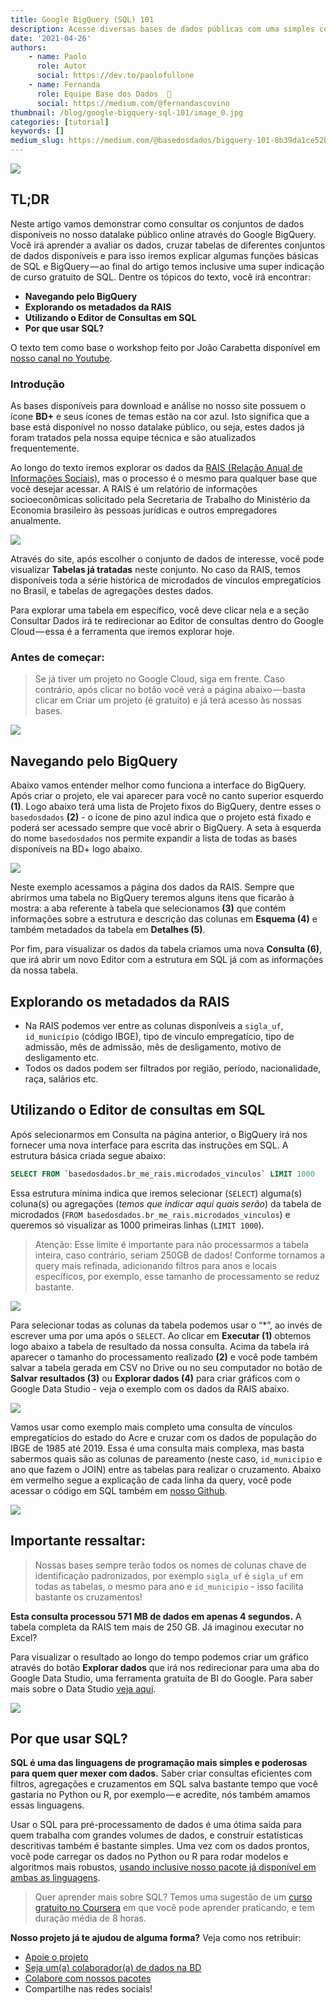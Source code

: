 ```yaml
---
title: Google BigQuery (SQL) 101
description: Acesse diversas bases de dados públicas com uma simples consulta SQL
date: '2021-04-26'
authors:
    - name: Paolo
      role: Autor
      social: https://dev.to/paolofullone
    - name: Fernanda
      role: Equipe Base dos Dados  💚
      social: https://medium.com/@fernandascovino
thumbnail: /blog/google-bigquery-sql-101/image_0.jpg
categories: [tutorial]
keywords: []
medium_slug: https://medium.com/@basedosdados/bigquery-101-8b39da1ce52b
---
```


<Image src="/blog/google-bigquery-sql-101/image_0.jpg"/>

## TL;DR

Neste artigo vamos demonstrar como consultar os conjuntos de dados disponíveis no nosso datalake público online através do Google BigQuery. Você irá aprender a avaliar os dados, cruzar tabelas de diferentes conjuntos de dados disponíveis e para isso iremos explicar algumas funções básicas de SQL e BigQuery — ao final do artigo temos inclusive uma super indicação de curso gratuito de SQL. Dentre os tópicos do texto, você irá encontrar:

* **Navegando pelo BigQuery**
* **Explorando os metadados da RAIS**
* **Utilizando o Editor de Consultas em SQL**
* **Por que usar SQL?**

O texto tem como base o workshop feito por João Carabetta disponível em [nosso canal no Youtube](https://www.youtube.com/basedosdados).

### Introdução

As bases disponíveis para download e análise no nosso site possuem o ícone **BD+** e seus ícones de temas estão na cor azul. Isto significa que a base está disponível no nosso datalake público, ou seja, estes dados já foram tratados pela nossa equipe técnica e são atualizados frequentemente.

Ao longo do texto iremos explorar os dados da [RAIS (Relação Anual de Informações Sociais)](https://basedosdados.org/dataset/br-me-rais), mas o processo é o mesmo para qualquer base que você desejar acessar. A RAIS é um relatório de informações socioeconômicas solicitado pela Secretaria de Trabalho do Ministério da Economia brasileiro às pessoas jurídicas e outros empregadores anualmente.

<Image src="/blog/google-bigquery-sql-101/image_1.png"/>

Através do site, após escolher o conjunto de dados de interesse, você pode visualizar **Tabelas já tratadas** neste conjunto. No caso da RAIS, temos disponíveis toda a série histórica de microdados de vínculos empregatícios no Brasil, e tabelas de agregações destes dados.

Para explorar uma tabela em específico, você deve clicar nela e a seção Consultar Dados irá te redirecionar ao Editor de consultas dentro do Google Cloud — essa é a ferramenta que iremos explorar hoje.

### Antes de começar:

> Se já tiver um projeto no Google Cloud, siga em frente. Caso contrário, após clicar no botão você verá a página abaixo — basta clicar em Criar um projeto (é gratuito) e já terá acesso às nossas bases.

<Image src="/blog/google-bigquery-sql-101/image_2.jpg"/>

## Navegando pelo BigQuery

Abaixo vamos entender melhor como funciona a interface do BigQuery. Após criar o projeto, ele vai aparecer para você no canto superior esquerdo **(1)**. Logo abaixo terá uma lista de Projeto fixos do BigQuery, dentre esses o `basedosdados` **(2)** - o ícone de pino azul indica que o projeto está fixado e poderá ser acessado sempre que você abrir o BigQuery. A seta à esquerda do nome `basedosdados` nos permite expandir a lista de todas as bases disponíveis na BD+ logo abaixo.

<Image src="/blog/google-bigquery-sql-101/image_3.png"/>

Neste exemplo acessamos a página dos dados da RAIS. Sempre que abrirmos uma tabela no BigQuery teremos alguns itens que ficarão à mostra: a aba referente à tabela que selecionamos **(3)** que contém informações sobre a estrutura e descrição das colunas em **Esquema (4)** e também metadados da tabela em **Detalhes (5)**.

Por fim, para visualizar os dados da tabela criamos uma nova **Consulta (6)**, que irá abrir um novo Editor com a estrutura em SQL já com as informações da nossa tabela.

## Explorando os metadados da RAIS

* Na RAIS podemos ver entre as colunas disponíveis a `sigla_uf`, `id_município` (código IBGE), tipo de vínculo empregatício, tipo de admissão, mês de admissão, mês de desligamento, motivo de desligamento etc.
* Todos os dados podem ser filtrados por região, período, nacionalidade, raça, salários etc.

## Utilizando o Editor de consultas em SQL

Após selecionarmos em Consulta na página anterior, o BigQuery irá nos fornecer uma nova interface para escrita das instruções em SQL. A estrutura básica criada segue abaixo:

```sql
SELECT FROM `basedosdados.br_me_rais.microdados_vinculos` LIMIT 1000
```

Essa estrutura mínima indica que iremos selecionar (`SELECT`) alguma(s) coluna(s) ou agregações (*temos que indicar aqui quais serão*) da tabela de microdados (`FROM basedosdados.br_me_rais.microdados_vinculos`) e queremos só visualizar as 1000 primeiras linhas (`LIMIT 1000`).

> Atenção: Esse limite é importante para não processarmos a tabela inteira, caso contrário, seriam 250GB de dados! Conforme tornamos a query mais refinada, adicionando filtros para anos e locais específicos, por exemplo, esse tamanho de processamento se reduz bastante.

<Image src="/blog/google-bigquery-sql-101/image_4.png"/>

Para selecionar todas as colunas da tabela podemos usar o “\*”, ao invés de escrever uma por uma após o `SELECT`. Ao clicar em **Executar (1)** obtemos logo abaixo a tabela de resultado da nossa consulta. Acima da tabela irá aparecer o tamanho do processamento realizado **(2)** e você pode também salvar a tabela gerada em CSV no Drive ou no seu computador no botão de **Salvar resultados (3)** ou **Explorar dados (4)** para criar gráficos com o Google Data Studio - veja o exemplo com os dados da RAIS abaixo.

<Image src="/blog/google-bigquery-sql-101/image_5.png"/>

Vamos usar como exemplo mais completo uma consulta de vínculos empregatícios do estado do Acre e cruzar com os dados de população do IBGE de 1985 até 2019. Essa é uma consulta mais complexa, mas basta sabermos quais são as colunas de pareamento (neste caso, `id_municipio` e ano que fazem o JOIN) entre as tabelas para realizar o cruzamento. Abaixo em vermelho segue a explicação de cada linha da query, você pode acessar o código em SQL também em [nosso Github](https://github.com/basedosdados/analises/blob/main/workshops/br_me_rais_microdados_vinculos_20210526.sql).

<Image src="/blog/google-bigquery-sql-101/image_6.png"/>

## Importante ressaltar:

> Nossas bases sempre terão todos os nomes de colunas chave de identificação padronizados, por exemplo `sigla_uf` é `sigla_uf` em todas as tabelas, o mesmo para ano e `id_municipio` - isso facilita bastante os cruzamentos!

**Esta consulta processou 571 MB de dados em apenas 4 segundos.** A tabela completa da RAIS tem mais de 250 GB. Já imaginou executar no Excel?

Para visualizar o resultado ao longo do tempo podemos criar um gráfico através do botão **Explorar dados** que irá nos redirecionar para uma aba do Google Data Studio, uma ferramenta gratuita de BI do Google. Para saber mais sobre o Data Studio [veja aqui](https://support.google.com/datastudio/answer/6283323?hl=pt-BR).

<Image src="/blog/google-bigquery-sql-101/image_7.png"/>

## Por que usar SQL?

**SQL é uma das linguagens de programação mais simples e poderosas para quem quer mexer com dados.** Saber criar consultas eficientes com filtros, agregações e cruzamentos em SQL salva bastante tempo que você gastaria no Python ou R, por exemplo — e acredite, nós também amamos essas linguagens.

Usar o SQL para pré-processamento de dados é uma ótima saída para quem trabalha com grandes volumes de dados, e construir estatísticas descritivas também é bastante simples. Uma vez com os dados prontos, você pode carregar os dados no Python ou R para rodar modelos e algoritmos mais robustos, [usando inclusive nosso pacote já disponível em ambas as linguagens](https://github.com/basedosdados/mais).

> Quer aprender mais sobre SQL? Temos uma sugestão de um [curso gratuito no Coursera](https://www.codecademy.com/learn/learn-sql) em que você pode aprender praticando, e tem duração média de 8 horas.

**Nosso projeto já te ajudou de alguma forma?** Veja como nos retribuir:

* [Apoie o projeto](https://apoia.se/basedosdados)
* [Seja um(a) colaborador(a) de dados na BD](https://basedosdados.github.io/mais/colab_data/)
* [Colabore com nossos pacotes](https://github.com/basedosdados/mais)
* Compartilhe nas redes sociais!
